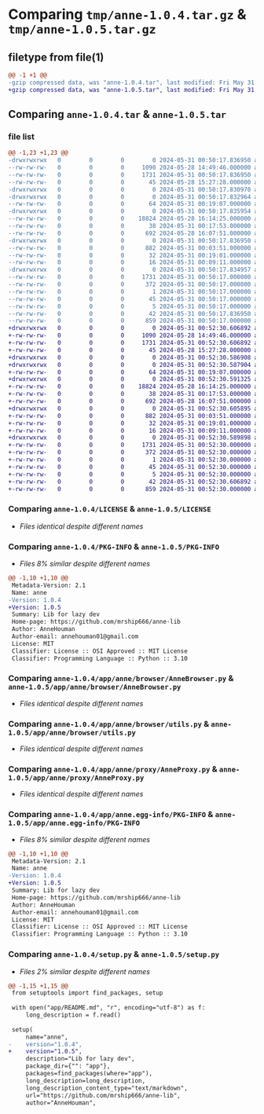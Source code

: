 # Comparing `tmp/anne-1.0.4.tar.gz` & `tmp/anne-1.0.5.tar.gz`

## filetype from file(1)

```diff
@@ -1 +1 @@
-gzip compressed data, was "anne-1.0.4.tar", last modified: Fri May 31 00:50:17 2024, max compression
+gzip compressed data, was "anne-1.0.5.tar", last modified: Fri May 31 00:52:30 2024, max compression
```

## Comparing `anne-1.0.4.tar` & `anne-1.0.5.tar`

### file list

```diff
@@ -1,23 +1,23 @@
-drwxrwxrwx   0        0        0        0 2024-05-31 00:50:17.836950 anne-1.0.4/
--rw-rw-rw-   0        0        0     1090 2024-05-28 14:49:46.000000 anne-1.0.4/LICENSE
--rw-rw-rw-   0        0        0     1731 2024-05-31 00:50:17.836950 anne-1.0.4/PKG-INFO
--rw-rw-rw-   0        0        0       45 2024-05-28 15:27:28.000000 anne-1.0.4/README.md
-drwxrwxrwx   0        0        0        0 2024-05-31 00:50:17.830970 anne-1.0.4/app/
-drwxrwxrwx   0        0        0        0 2024-05-31 00:50:17.832964 anne-1.0.4/app/anne/
--rw-rw-rw-   0        0        0       64 2024-05-31 00:19:07.000000 anne-1.0.4/app/anne/__init__.py
-drwxrwxrwx   0        0        0        0 2024-05-31 00:50:17.835954 anne-1.0.4/app/anne/browser/
--rw-rw-rw-   0        0        0    18824 2024-05-28 16:14:25.000000 anne-1.0.4/app/anne/browser/AnneBrowser.py
--rw-rw-rw-   0        0        0       38 2024-05-31 00:17:53.000000 anne-1.0.4/app/anne/browser/__init__.py
--rw-rw-rw-   0        0        0      692 2024-05-28 16:07:51.000000 anne-1.0.4/app/anne/browser/utils.py
-drwxrwxrwx   0        0        0        0 2024-05-31 00:50:17.836950 anne-1.0.4/app/anne/proxy/
--rw-rw-rw-   0        0        0      882 2024-05-31 00:03:51.000000 anne-1.0.4/app/anne/proxy/AnneProxy.py
--rw-rw-rw-   0        0        0       32 2024-05-31 00:19:01.000000 anne-1.0.4/app/anne/proxy/__init__.py
--rw-rw-rw-   0        0        0       16 2024-05-31 00:09:11.000000 anne-1.0.4/app/anne/proxy/utils.py
-drwxrwxrwx   0        0        0        0 2024-05-31 00:50:17.834957 anne-1.0.4/app/anne.egg-info/
--rw-rw-rw-   0        0        0     1731 2024-05-31 00:50:17.000000 anne-1.0.4/app/anne.egg-info/PKG-INFO
--rw-rw-rw-   0        0        0      372 2024-05-31 00:50:17.000000 anne-1.0.4/app/anne.egg-info/SOURCES.txt
--rw-rw-rw-   0        0        0        1 2024-05-31 00:50:17.000000 anne-1.0.4/app/anne.egg-info/dependency_links.txt
--rw-rw-rw-   0        0        0       45 2024-05-31 00:50:17.000000 anne-1.0.4/app/anne.egg-info/requires.txt
--rw-rw-rw-   0        0        0        5 2024-05-31 00:50:17.000000 anne-1.0.4/app/anne.egg-info/top_level.txt
--rw-rw-rw-   0        0        0       42 2024-05-31 00:50:17.836950 anne-1.0.4/setup.cfg
--rw-rw-rw-   0        0        0      859 2024-05-31 00:50:17.000000 anne-1.0.4/setup.py
+drwxrwxrwx   0        0        0        0 2024-05-31 00:52:30.606892 anne-1.0.5/
+-rw-rw-rw-   0        0        0     1090 2024-05-28 14:49:46.000000 anne-1.0.5/LICENSE
+-rw-rw-rw-   0        0        0     1731 2024-05-31 00:52:30.606892 anne-1.0.5/PKG-INFO
+-rw-rw-rw-   0        0        0       45 2024-05-28 15:27:28.000000 anne-1.0.5/README.md
+drwxrwxrwx   0        0        0        0 2024-05-31 00:52:30.586908 anne-1.0.5/app/
+drwxrwxrwx   0        0        0        0 2024-05-31 00:52:30.587904 anne-1.0.5/app/anne/
+-rw-rw-rw-   0        0        0       64 2024-05-31 00:19:07.000000 anne-1.0.5/app/anne/__init__.py
+drwxrwxrwx   0        0        0        0 2024-05-31 00:52:30.591325 anne-1.0.5/app/anne/browser/
+-rw-rw-rw-   0        0        0    18824 2024-05-28 16:14:25.000000 anne-1.0.5/app/anne/browser/AnneBrowser.py
+-rw-rw-rw-   0        0        0       38 2024-05-31 00:17:53.000000 anne-1.0.5/app/anne/browser/__init__.py
+-rw-rw-rw-   0        0        0      692 2024-05-28 16:07:51.000000 anne-1.0.5/app/anne/browser/utils.py
+drwxrwxrwx   0        0        0        0 2024-05-31 00:52:30.605895 anne-1.0.5/app/anne/proxy/
+-rw-rw-rw-   0        0        0      882 2024-05-31 00:03:51.000000 anne-1.0.5/app/anne/proxy/AnneProxy.py
+-rw-rw-rw-   0        0        0       32 2024-05-31 00:19:01.000000 anne-1.0.5/app/anne/proxy/__init__.py
+-rw-rw-rw-   0        0        0       16 2024-05-31 00:09:11.000000 anne-1.0.5/app/anne/proxy/utils.py
+drwxrwxrwx   0        0        0        0 2024-05-31 00:52:30.589898 anne-1.0.5/app/anne.egg-info/
+-rw-rw-rw-   0        0        0     1731 2024-05-31 00:52:30.000000 anne-1.0.5/app/anne.egg-info/PKG-INFO
+-rw-rw-rw-   0        0        0      372 2024-05-31 00:52:30.000000 anne-1.0.5/app/anne.egg-info/SOURCES.txt
+-rw-rw-rw-   0        0        0        1 2024-05-31 00:52:30.000000 anne-1.0.5/app/anne.egg-info/dependency_links.txt
+-rw-rw-rw-   0        0        0       45 2024-05-31 00:52:30.000000 anne-1.0.5/app/anne.egg-info/requires.txt
+-rw-rw-rw-   0        0        0        5 2024-05-31 00:52:30.000000 anne-1.0.5/app/anne.egg-info/top_level.txt
+-rw-rw-rw-   0        0        0       42 2024-05-31 00:52:30.606892 anne-1.0.5/setup.cfg
+-rw-rw-rw-   0        0        0      859 2024-05-31 00:52:30.000000 anne-1.0.5/setup.py
```

### Comparing `anne-1.0.4/LICENSE` & `anne-1.0.5/LICENSE`

 * *Files identical despite different names*

### Comparing `anne-1.0.4/PKG-INFO` & `anne-1.0.5/PKG-INFO`

 * *Files 8% similar despite different names*

```diff
@@ -1,10 +1,10 @@
 Metadata-Version: 2.1
 Name: anne
-Version: 1.0.4
+Version: 1.0.5
 Summary: Lib for lazy dev
 Home-page: https://github.com/mrship666/anne-lib
 Author: AnneHouman
 Author-email: annehouman01@gmail.com
 License: MIT
 Classifier: License :: OSI Approved :: MIT License
 Classifier: Programming Language :: Python :: 3.10
```

### Comparing `anne-1.0.4/app/anne/browser/AnneBrowser.py` & `anne-1.0.5/app/anne/browser/AnneBrowser.py`

 * *Files identical despite different names*

### Comparing `anne-1.0.4/app/anne/browser/utils.py` & `anne-1.0.5/app/anne/browser/utils.py`

 * *Files identical despite different names*

### Comparing `anne-1.0.4/app/anne/proxy/AnneProxy.py` & `anne-1.0.5/app/anne/proxy/AnneProxy.py`

 * *Files identical despite different names*

### Comparing `anne-1.0.4/app/anne.egg-info/PKG-INFO` & `anne-1.0.5/app/anne.egg-info/PKG-INFO`

 * *Files 8% similar despite different names*

```diff
@@ -1,10 +1,10 @@
 Metadata-Version: 2.1
 Name: anne
-Version: 1.0.4
+Version: 1.0.5
 Summary: Lib for lazy dev
 Home-page: https://github.com/mrship666/anne-lib
 Author: AnneHouman
 Author-email: annehouman01@gmail.com
 License: MIT
 Classifier: License :: OSI Approved :: MIT License
 Classifier: Programming Language :: Python :: 3.10
```

### Comparing `anne-1.0.4/setup.py` & `anne-1.0.5/setup.py`

 * *Files 2% similar despite different names*

```diff
@@ -1,15 +1,15 @@
 from setuptools import find_packages, setup
 
 with open("app/README.md", "r", encoding="utf-8") as f:
     long_description = f.read()
 
 setup(
     name="anne",
-    version="1.0.4",
+    version="1.0.5",
     description="Lib for lazy dev",
     package_dir={"": "app"},
     packages=find_packages(where="app"),
     long_description=long_description,
     long_description_content_type="text/markdown",
     url="https://github.com/mrship666/anne-lib",
     author="AnneHouman",
```

